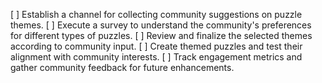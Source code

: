 [ ] Establish a channel for collecting community suggestions on puzzle themes.
[ ] Execute a survey to understand the community's preferences for different types of puzzles.
[ ] Review and finalize the selected themes according to community input.
[ ] Create themed puzzles and test their alignment with community interests.
[ ] Track engagement metrics and gather community feedback for future enhancements.
